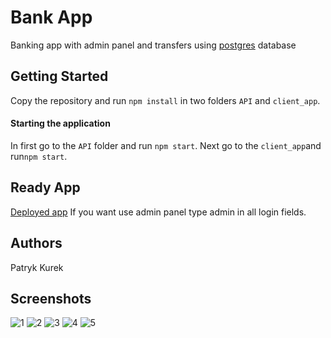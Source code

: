 
# Bank App
Banking app with admin panel and transfers using [postgres](https://www.postgresql.org/) database

  

## Getting Started
Copy the repository and run `npm install` in two folders `API` and `client_app`.

  

#### Starting the application
In first go to the `API` folder and run `npm start`.
Next go to the `client_app`and run`npm start`.

  

## Ready App
[Deployed app](https://bank-app-github-react.herokuapp.com/)
If you want use admin panel type admin in all login fields.

  

## Authors
Patryk Kurek

## Screenshots
![1]("https://github.com/Patryk404/Bank-app/blob/master/screenshots/1.png?raw=true")
![2]("https://github.com/Patryk404/Bank-app/blob/master/screenshots/2.png?raw=true")
![3]("https://github.com/Patryk404/Bank-app/blob/master/screenshots/3.png?raw=true")
![4]("https://github.com/Patryk404/Bank-app/blob/master/screenshots/4.png?raw=true")
![5]("https://github.com/Patryk404/Bank-app/blob/master/screenshots/5.png?raw=true")